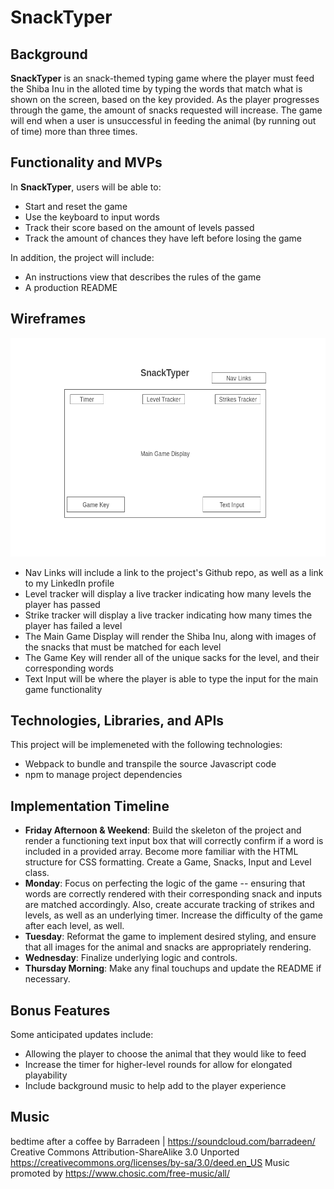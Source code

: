 # SnackTyper

## Background
**SnackTyper** is an snack-themed typing game where the player must feed the Shiba Inu in the alloted time by typing the words that match what is shown on the screen, based on the key provided. As the player progresses through the game, the amount of snacks requested will increase. The game will end when a user is unsuccessful in feeding the animal (by running out of time) more than three times.

## Functionality and MVPs
In **SnackTyper**, users will be able to:
- Start and reset the game
- Use the keyboard to input words
- Track their score based on the amount of levels passed
- Track the amount of chances they have left before losing the game

In addition, the project will include:
- An instructions view that describes the rules of the game
- A production README

## Wireframes
<p align="center">
    <img height="350px" src="dist/assets/wireframe.png"></img>
</p>

- Nav Links will include a link to the project's Github repo, as well as a link to my LinkedIn profile
- Level tracker will display a live tracker indicating how many levels the player has passed
- Strike tracker will display a live tracker indicating how many times the player has failed a level
- The Main Game Display will render the Shiba Inu, along with images of the snacks that must be matched for each level
- The Game Key will render all of the unique sacks for the level, and their corresponding words
- Text Input will be where the player is able to type the input for the main game functionality

## Technologies, Libraries, and APIs
This project will be implemeneted with the following technologies:
- Webpack to bundle and transpile the source Javascript code
- npm to manage project dependencies

## Implementation Timeline
- **Friday Afternoon & Weekend**: Build the skeleton of the project and render a functioning text input box that will correctly confirm if a word is included in a provided array. Become more familiar with the HTML structure for CSS formatting. Create a Game, Snacks, Input and Level class.
- **Monday**: Focus on perfecting the logic of the game -- ensuring that words are correctly rendered with their corresponding snack and inputs are matched accordingly. Also, create accurate tracking of strikes and levels, as well as an underlying timer. Increase the difficulty of the game after each level, as well.
- **Tuesday**: Reformat the game to implement desired styling, and ensure that all images for the animal and snacks are appropriately rendering.
- **Wednesday**: Finalize underlying logic and controls.
- **Thursday Morning**: Make any final touchups and update the README if necessary.

## Bonus Features
Some anticipated updates include:
- Allowing the player to choose the animal that they would like to feed
- Increase the timer for higher-level rounds for allow for elongated playability
- Include background music to help add to the player experience

## Music
bedtime after a coffee by Barradeen | https://soundcloud.com/barradeen/
Creative Commons Attribution-ShareAlike 3.0 Unported
https://creativecommons.org/licenses/by-sa/3.0/deed.en_US
Music promoted by https://www.chosic.com/free-music/all/